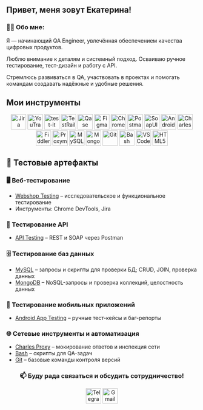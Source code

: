 <h2> Привет, меня зовут Екатерина! </h2>

### 👨‍💻 Обо мне:

Я — начинающий QA Engineer, увлечённая обеспечением качества цифровых продуктов.

Люблю внимание к деталям и системный подход. Осваиваю ручное тестирование, тест-дизайн и работу с API.

Стремлюсь развиваться в QA, участвовать в проектах и помогать командам создавать надёжные и удобные решения.

<h2>Мои инструменты</h2>
<p align="center">
  <img src="https://cdn.jsdelivr.net/gh/devicons/devicon/icons/jira/jira-original.svg" title="Jira" alt="Jira" width="40" height="40"/>
  <img src="https://upload.wikimedia.org/wikipedia/commons/thumb/8/8d/YouTrack_Icon.svg/1024px-YouTrack_Icon.svg.png" title="YouTrack" alt="YouTrack" width="40" height="40"/>
  <img src="https://docs.testit.software/images/testit_logo_icon_blue.png" title="test-it" alt="test-it" width="40" height="40">
  <img src="https://codahosted.io/packs/21236/unversioned/assets/LOGO/ba1091c59bab89cd2fd0f289622731fe16113d7b00905abe64759c313a4b73b76c1b0426076ed76cb74752234c734131df46992d5b8b48fc13e264240e4f7119f736cfeb64df36ded54b5cbf6198b9cadedf18dd0cac5c7dbcd16e6336c29363cd1292ba" title="TestRail" alt="TestRail" width="40" height="40"/>
  <img src="https://luna1.co/eb0187.png" title="Qase" alt="Qase" width="40" height="40"/>
  <img src="https://cdn.jsdelivr.net/gh/devicons/devicon/icons/figma/figma-original.svg" title="Figma" alt="Figma" width="40" height="40"/>
  <img src="https://d33wubrfki0l68.cloudfront.net/38b5c953a4667366685d55db55d057c86db1fc54/a0fdc/static/acae6b24d940347661ca901ea07f47c1/chrome-dev-logo-icon.png" title="Chrome DevTools" alt="Chrome DevTools" width="40" height="40"/>
  <img src="https://www.svgrepo.com/show/354202/postman-icon.svg" title="Postman" alt="Postman" width="40" height="40"/>
  <img src="https://encrypted-tbn0.gstatic.com/images?q=tbn:ANd9GcTDLj-17hLuPse4K5lo4VLNFRn89rjLSB-KKIZMdNjB0Q&s" title="SoapUI" alt="SoapUI" width="40" height="40"/>
  <img src="https://cdn.jsdelivr.net/gh/devicons/devicon/icons/androidstudio/androidstudio-original.svg" title="Android Studio" alt="Android Studio" width="40" height="40"/>
  <img src="https://64.media.tumblr.com/c40e81596f30adf8690ee26aa12e888f/tumblr_inline_ob8z21ogTu1r2onau_400.png" title="Charles Proxy" alt="Charles Proxy" width="40" height="40"/>
  <img src="https://www.megaleechers.com/storage/Fiddler-Everywhere-Icon.png" title="Fiddler" alt="Fiddler" width="40" height="40"/>
  <img src="https://ph-files.imgix.net/f1aba60e-b071-4afd-bde6-7c123853a3ae.png?auto=format" title="Proxyman" alt="Proxyman" width="40" height="40"/>
  <img src="https://cdn.jsdelivr.net/gh/devicons/devicon/icons/mysql/mysql-original.svg" title="MySQL" alt="MySQL" width="40" height="40"/>
  <img src="https://cdn.jsdelivr.net/gh/devicons/devicon/icons/mongodb/mongodb-original.svg" title="MongoDB" alt="MongoDB" width="40" height="40"/>
  <img src="https://cdn.jsdelivr.net/gh/devicons/devicon/icons/git/git-original.svg" title="Git" alt="Git" width="40" height="40"/>
  <img src="https://upload.wikimedia.org/wikipedia/commons/thumb/4/4b/Bash_Logo_Colored.svg/1024px-Bash_Logo_Colored.svg.png" title="Bash" alt="Bash" width="40" height="40"/>
  <img src="https://cdn.jsdelivr.net/gh/devicons/devicon/icons/vscode/vscode-original.svg" title="VS Code" alt="VS Code" width="40" height="40"/>
  <img src="https://cdn-icons-png.flaticon.com/512/919/919827.png" title="HTML5" alt="HTML5" width="40" height="40"/>
</p>


<h2>📂 Тестовые артефакты</h2>
<h3>🖥 Веб-тестирование</h3>
<ul>
<li><a href ="">Webshop Testing</a> – исследовательское и функциональное тестирование
<li>Инструменты: Chrome DevTools, Jira</li>
</ul>

<h3>🔗 Тестирование API</h3>
<ul>
<li><a href="">API Testing</a> – REST и SOAP через Postman</li>
</ul>

<h3>🗄 Тестирование баз данных</h3>
<ul>
<li><a href="">MySQL</a> – запросы и скрипты для проверки БД; CRUD, JOIN, проверка данных</li>
<li><a href="">MongoDB</a> – NoSQL-запросы и проверка коллекций, целостность данных</li>
</ul>

<h3>📱 Тестирование мобильных приложений</h3>
<ul>
<li><a href="">Android App Testing</a> – ручные тест-кейсы и баг-репорты</li>
</ul>

<h3>🌐 Сетевые инструменты и автоматизация</h3>
<ul>
<li><a href="">Charles Proxy</a> – мокирование ответов и инспекция сети</li>
<li><a href="">Bash</a> – скрипты для QA-задач</li>
<li><a href="">Git</a> – базовые команды контроля версий</li>

</ul>

   <h3 align="center">📫 Буду рада связаться и обсудить сотрудничество!</h3>
<p align="center">
  <a href="https://t.me/tsarapkina_ev"><img src="https://img.icons8.com/?size=512&id=63306&format=png" width="40" height="40" alt="Telegram"/></a>
  <a href="mailto:ekaterinacarapkina@gmail.com"><img src="https://img.icons8.com/?size=512&id=P7UIlhbpWzZm&format=png" width="40" height="40" alt="Gmail"/></a>
</p>
